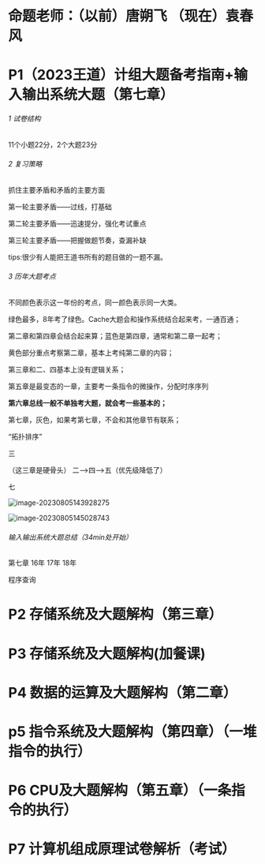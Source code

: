 # 命题老师：（以前）唐朔飞  （现在）袁春风

# P1（2023王道）计组大题备考指南+输入输出系统大题（第七章）

###### 1 试卷结构

11个小题22分，2个大题23分

###### 2 复习策略

抓住主要矛盾和矛盾的主要方面

第一轮主要矛盾——过线，打基础

第二轮主要矛盾——迅速提分，强化考试重点

第三轮主要矛盾——把握做题节奏，查漏补缺

tips:很少有人能把王道书所有的题目做的一题不漏。

###### 3 历年大题考点

不同颜色表示这一年份的考点，同一颜色表示同一大类。

绿色最多，8年考了绿色。Cache大题会和操作系统结合起来考，一通百通；

第二章和第四章会结合起来算；蓝色是第四章，通常和第二章一起考；

黄色部分重点考察第二章，基本上考纯第二章的内容；

第三章和二、四基本上没有逻辑关系；

第五章是最变态的一章，主要考一条指令的微操作，分配时序序列

**第六章总线一般不单独考大题，就会考一些基本的；**

第七章，灰色，如果考第七章，不会和其他章节有联系；



“拓扑排序”

三

（这三章是硬骨头） 二——>四——>五（优先级降低了）

七



![image-20230805143928275](https://cdn.jsdelivr.net/gh/lsyhahaha/Mytypora/img/202308051439021.png)

![image-20230805145028743](https://cdn.jsdelivr.net/gh/lsyhahaha/Mytypora/img/202308051450088.png)



###### 输入输出系统大题总结（34min处开始）

第七章 16年 17年 18年



程序查询





# P2 存储系统及大题解构（第三章）

# P3 存储系统及大题解构(加餐课)

# P4 数据的运算及大题解构（第二章）

# p5 指令系统及大题解构（第四章）（一堆指令的执行）

# P6 CPU及大题解构（第五章）（一条指令的执行）

# P7 计算机组成原理试卷解析（考试）
